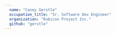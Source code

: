 ```yaml
---
  name: "Casey Gerstle"
  occupation_title: "Sr. Software Dev Engineer"
  organization: "Rubicon Project Inc."
  github: "gerstle"
---
```

